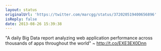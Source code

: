 ```yaml
---
layout: status
originalUrl: 'https://twitter.com/marcgg/status/372020519400656896'
isReply: false
date: 2013-08-26 15:39:38
---
```


"A daily Big Data report analyzing web application performance across thousands of apps throughout the world" ~ http://t.co/EXE3EX0Dnn
